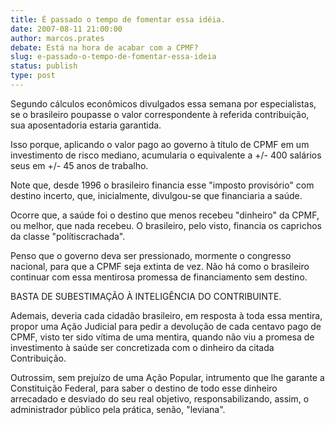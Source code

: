 ```yaml
---
title: É passado o tempo de fomentar essa idéia.
date: 2007-08-11 21:00:00
author: marcos.prates
debate: Está na hora de acabar com a CPMF?
slug: e-passado-o-tempo-de-fomentar-essa-ideia
status: publish 
type: post
---
```


Segundo cálculos econômicos divulgados essa semana por especialistas, se o brasileiro poupasse o valor correspondente à referida contribuição, sua aposentadoria estaria garantida.  

Isso porque, aplicando o valor pago ao governo à título de CPMF em um investimento de risco mediano, acumularia o equivalente a +/- 400 salários seus em +/- 45 anos de trabalho.  

Note que, desde 1996 o brasileiro financia esse "imposto provisório" com destino incerto, que, inicialmente, divulgou-se que financiaria a saúde.  

Ocorre que, a saúde foi o destino que menos recebeu "dinheiro" da CPMF, ou melhor, que nada recebeu. O brasileiro, pelo visto, financia os caprichos da classe "polítiscrachada".  

Penso que o governo deva ser pressionado, mormente o congresso nacional, para que a CPMF seja extinta de vez. Não há como o brasileiro continuar com essa mentirosa promessa de financiamento sem destino.  

BASTA DE SUBESTIMAÇÃO À INTELIGÊNCIA DO CONTRIBUINTE.  

Ademais, deveria cada cidadão brasileiro, em resposta à toda essa mentira, propor uma Ação Judicial para pedir a devolução de cada centavo pago de CPMF, visto ter sido vítima de uma mentira, quando não viu a promesa de investimento à saúde ser concretizada com o dinheiro da citada Contribuição.  

Outrossim, sem prejuízo de uma Ação Popular, intrumento que lhe garante a Constituição Federal, para saber o destino de todo esse dinheiro arrecadado e desviado do seu real objetivo, responsabilizando, assim, o administrador público pela prática, senão, "leviana".
